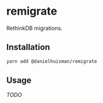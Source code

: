 # remigrate

RethinkDB migrations.

## Installation
```bash
yarn add @danielhuisman/remigrate
```

## Usage
*TODO*
